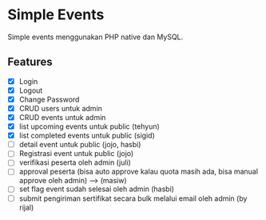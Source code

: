 # Simple Events
Simple events menggunakan PHP native dan MySQL.

## Features
- [x] Login
- [x] Logout
- [x] Change Password
- [x] CRUD users untuk admin
- [x] CRUD events untuk admin
- [x] list upcoming events untuk public (tehyun)
- [x] list completed events untuk public (sigid)
- [ ] detail event untuk public (jojo, hasbi)
- [ ] Registrasi event untuk public (jojo)
- [ ] verifikasi peserta  oleh admin (juli)
- [ ] approval peserta (bisa auto approve kalau quota masih ada, bisa manual approve oleh admin) --> (masiw)
- [ ] set flag event sudah selesai oleh admin (hasbi)
- [ ] submit pengiriman sertifikat secara bulk melalui email oleh admin (by rijal)